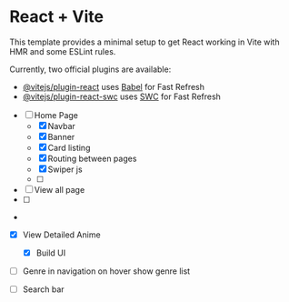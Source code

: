 # React + Vite

This template provides a minimal setup to get React working in Vite with HMR and some ESLint rules.

Currently, two official plugins are available:

- [@vitejs/plugin-react](https://github.com/vitejs/vite-plugin-react/blob/main/packages/plugin-react/README.md) uses [Babel](https://babeljs.io/) for Fast Refresh
- [@vitejs/plugin-react-swc](https://github.com/vitejs/vite-plugin-react-swc) uses [SWC](https://swc.rs/) for Fast Refresh

- [ ] Home Page
  - [x] Navbar
  - [x] Banner
  - [x] Card listing
  - [x] Routing between pages
  - [x] Swiper js
  - [ ] 

- [ ] View all page
- [ ] 
-
- [x] View Detailed Anime

  - [x] Build UI

- [ ] Genre in navigation on hover show genre list
- [ ] Search bar
